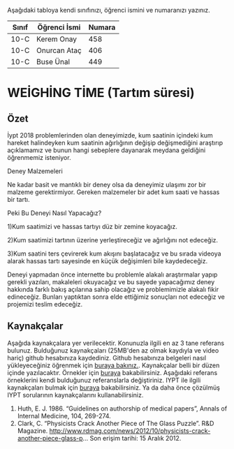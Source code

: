 

Aşağıdaki tabloya kendi sınıfınızı, öğrenci ismini ve numaranızı yazınız. 

Sınıf | Öğrenci İsmi  | Numara
-------|----------------|--------
10-C   | Kerem Onay   | 458
10-C   | Onurcan Ataç | 406
10-C   | Buse Ünal    | 449
#  WEİGHİNG  TİME (Tartım süresi)
## Özet

İypt 2018 problemlerinden olan deneyimizde, kum saatinin içindeki kum hareket halindeyken kum saatinin ağırlığının değişip değişmediğini araştırıp açıklamamız ve bunun hangi sebeplere dayanarak meydana geldiğini öğrenmemiz isteniyor.


Deney Malzemeleri

Ne kadar basit ve mantıklı bir deney olsa da deneyimiz ulaşımı zor bir malzeme gerektirmiyor. Gereken malzemeler bir adet kum saati ve hassas bir tartı.


Peki Bu Deneyi Nasıl Yapacağız?

1)Kum saatimizi ve hassas tartıyı düz bir zemine koyacağız.

2)Kum saatimizi tartının üzerine yerleştireceğiz ve ağırlığını not edeceğiz.

3)Kum saatini ters çevirerek kum akışını başlatacağız ve bu sırada videoya alarak hassas tartı sayesinde  en küçük değişimleri bile  kaydedeceğiz.

Deneyi yapmadan önce internette bu problemle alakalı araştırmalar yapıp gerekli yazıları, makaleleri okuyacağız ve bu sayede yapacağımız deney hakkında farklı  bakış  açılarına sahip olacağız  ve problemimizle  alakalı fikir edineceğiz.
Bunları yaptıktan sonra elde ettiğimiz  sonuçları not edeceğiz ve  projemizi teslim edeceğiz.

## Kaynakçalar  
Aşağıda kaynakçalara yer verilecektir. Konunuzla ilgili en az 3 tane referans bulunuz. Bulduğunuz  kaynakçaları (25MB'den az olmak kaydıyla ve video hariç) github hesabınıza kaydediniz. Github hesabınıza belgeleri nasıl yükleyeceğiniz öğrenmek için [buraya bakınız.](https://help.github.com/articles/adding-a-file-to-a-repository/). Kaynakçalar belli bir düzen içinde yazılacaktır. Örnekler için [buraya](http://www.tubitak.gov.tr/tr/duyuru/bibliyografik-verilerin-duzenlenmesi) bakabilirsiniz. Aşağıdaki referans örneklerini kendi bulduğunuz referanslarla değiştiriniz. IYPT ile ilgili kaynakçaları bulmak için [buraya](http://kit.ilyam.org/) bakabilirsiniz. Ya da daha önce çözülmüş IYPT sorularının kaynakçalarını kullanabilirsiniz. 

 1. Huth, E. J. 1986. “Guidelines on authorship of medical papers”, Annals of Internal Medicine, 104, 269-274.
 2. Clark, C. “Physicists Crack Another Piece of The Glass Puzzle”. R&D Magazine.
http://www.rdmag.com/news/2012/10/physicists-crack-another-piece-glass-p...
Son erişim tarihi: 15 Aralık 2012.

